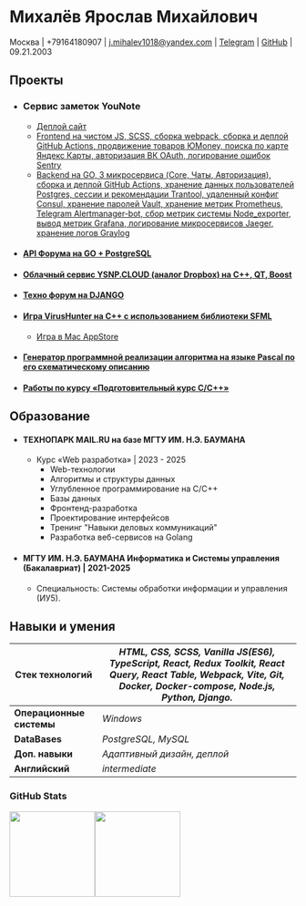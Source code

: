 # Михалёв Ярослав Михайлович

Москва | +79164180907 | j.mihalev1018@yandex.com | [Telegram](https://t.me/wrld_ivan) | [GitHub](https://github.com/IvanGorshkov) | 09.21.2003

## Проекты

* ### Сервис заметок YouNote
    * [Деплой сайт](https://you-note.ru) 
    * [Frontend на чистом JS, SCSS, сборка webpack, сборка и деплой GitHub Actions, продвижение товаров ЮMoney, поиска по карте Яндекс Карты, авторизация ВК OAuth, логирование ошибок Sentry](https://github.com/IvanGorshkov/2021_1_YSNP)
    * [Backend на GO, 3 микросервиса (Core, Чаты, Авторизация), сборка и деплой GitHub Actions, хранение данных пользователей Postgres, сессии и рекомендации Trantool, удаленный конфиг Consul, хранение паролей Vault, хранение метрик Prometheus, Telegram Alertmanager-bot, сбор метрик системы Node_exporter, вывод метрик Grafana, логирование микросервисов Jaeger, хранение логов Graylog](https://github.com/IvanGorshkov/2021_1_YSNP-1)

* #### [API Форума на GO + PostgreSQL](https://github.com/IvanGorshkov/DB-TP-HW)

* #### [Облачный сервис YSNP.CLOUD (аналог Dropbox) на C++, QT, Boost](https://github.com/IvanGorshkov/YSPN.Cloud/tree/master)

* #### [Teхно форум на DJANGO](https://github.com/IvanGorshkov/WebDJangoTP)

* #### [Игра VirusHunter на С++ с использованием библиотеки SFML](https://github.com/IvanGorshkov/BeatCovid)
    * [Игра в Mac AppStore](https://apps.apple.com/ru/app/virushunter-2d/id1526288621?mt=12)

* #### [Генератор программной реализации алгоритма на языке Pascal по его схематическому описанию](https://github.com/IvanGorshkov/CodeGenerator)


* #### [Работы по курсу «Подготовительный курс С/C++»](https://github.com/IvanGorshkov/prep-2020.01)


## Образование

* #### ТЕХНОПАРК MAIL.RU на базе МГТУ ИМ. Н.Э. БАУМАНА
    * Курс «Web разработка» | 2023 - 2025
         * Web-технологии
         * Алгоритмы и структуры данных
         * Углубленное программирование на C/C++
         * Базы данных
         * Фронтенд-разработка
         * Проектирование интерфейсов
         * Тренинг "Навыки деловых коммуникаций"
         * Разработка веб-сервисов на Golang
         
* #### МГТУ ИМ. Н.Э. БАУМАНА Информатика и Системы управления (Бакалавриат) | 2021-2025
    * Специальность: Системы обработки информации и управления (ИУ5).

## Навыки и умения

| **Стек технологий** | *HTML, CSS, SCSS, Vanilla JS(ES6), TypeScript, React, Redux Toolkit, React Query, React Table,  Webpack, Vite, Git, Docker, Docker-compose, Node.js, Python, Django.* |
|---------------------|-----------------------------------------------------------------------------------------------------------------------------------------------------------------------|
| **Операционные системы** | *Windows*                                                                                                                                                             | 
| **DataBases** | *PostgreSQL, MySQL*                                                                                                                                                   | 
| **Доп. навыки** | *Адаптивный дизайн, деплой*                                                                                                                                         |
| **Английский** | *intermediate*                                                                                                                                                        |


<h3 align="left">GitHub Stats</h3>

<div align="center" style="display: flex;">
  <img height="150em" src="https://github-readme-stats.vercel.app/api?username=YarikMix&show_icons=true&title_color=007bff&text_color=e7e7e7&icon_color=007bff&bg_color=171c28" />
  <img height="150em" src="https://github-readme-stats.vercel.app/api/top-langs/?username=YarikMix&langs_count=10&layout=compact&title_color=007bff&text_color=e7e7e7&icon_color=007bff&bg_color=171c28" />
</div>
